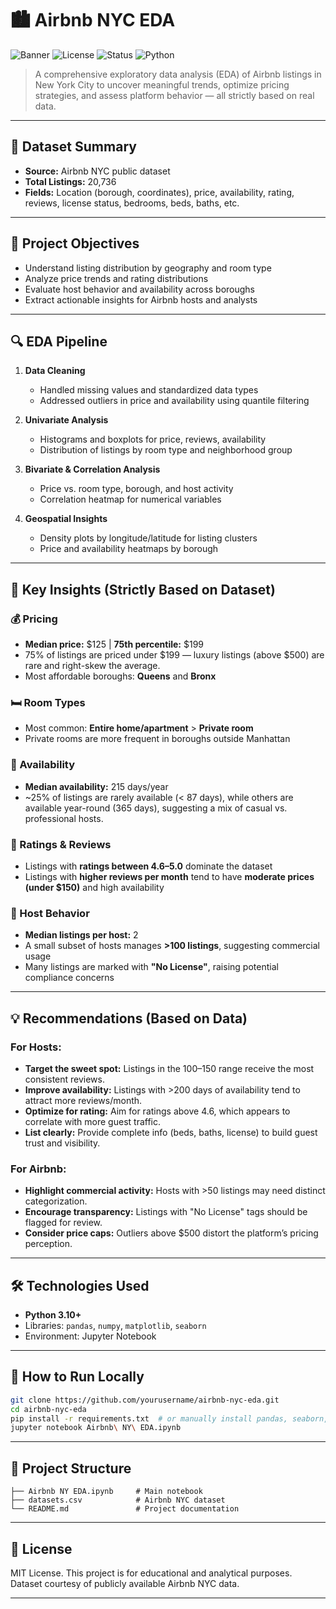
# 🏙️ Airbnb NYC EDA

![Banner](https://img.shields.io/badge/Project-Airbnb%20NYC%20EDA-blueviolet?style=for-the-badge)
![License](https://img.shields.io/badge/License-MIT-green?style=for-the-badge)
![Status](https://img.shields.io/badge/Status-Completed-brightgreen?style=for-the-badge)
![Python](https://img.shields.io/badge/Python-3.10+-blue?style=for-the-badge)

> A comprehensive exploratory data analysis (EDA) of Airbnb listings in New York City to uncover meaningful trends, optimize pricing strategies, and assess platform behavior — all strictly based on real data.

---

## 📂 Dataset Summary

- **Source:** Airbnb NYC public dataset
- **Total Listings:** 20,736
- **Fields:** Location (borough, coordinates), price, availability, rating, reviews, license status, bedrooms, beds, baths, etc.

---

## 🎯 Project Objectives

- Understand listing distribution by geography and room type  
- Analyze price trends and rating distributions  
- Evaluate host behavior and availability across boroughs  
- Extract actionable insights for Airbnb hosts and analysts  

---

## 🔍 EDA Pipeline

1. **Data Cleaning**
   - Handled missing values and standardized data types
   - Addressed outliers in price and availability using quantile filtering

2. **Univariate Analysis**
   - Histograms and boxplots for price, reviews, availability
   - Distribution of listings by room type and neighborhood group

3. **Bivariate & Correlation Analysis**
   - Price vs. room type, borough, and host activity
   - Correlation heatmap for numerical variables

4. **Geospatial Insights**
   - Density plots by longitude/latitude for listing clusters
   - Price and availability heatmaps by borough

---

## 📌 Key Insights (Strictly Based on Dataset)

### 💰 Pricing
- **Median price:** $125 | **75th percentile:** $199  
- 75% of listings are priced under $199 — luxury listings (above $500) are rare and right-skew the average.
- Most affordable boroughs: **Queens** and **Bronx**

### 🛏️ Room Types
- Most common: **Entire home/apartment** > **Private room**
- Private rooms are more frequent in boroughs outside Manhattan

### 📅 Availability
- **Median availability:** 215 days/year
- ~25% of listings are rarely available (< 87 days), while others are available year-round (365 days), suggesting a mix of casual vs. professional hosts.

### 🌟 Ratings & Reviews
- Listings with **ratings between 4.6–5.0** dominate the dataset
- Listings with **higher reviews per month** tend to have **moderate prices (under $150)** and high availability

### 👥 Host Behavior
- **Median listings per host:** 2  
- A small subset of hosts manages **>100 listings**, suggesting commercial usage
- Many listings are marked with **"No License"**, raising potential compliance concerns

---

## 💡 Recommendations (Based on Data)

### For Hosts:
- **Target the sweet spot:** Listings in the $100–$150 range receive the most consistent reviews.
- **Improve availability:** Listings with >200 days of availability tend to attract more reviews/month.
- **Optimize for rating:** Aim for ratings above 4.6, which appears to correlate with more guest traffic.
- **List clearly:** Provide complete info (beds, baths, license) to build guest trust and visibility.

### For Airbnb:
- **Highlight commercial activity:** Hosts with >50 listings may need distinct categorization.
- **Encourage transparency:** Listings with "No License" tags should be flagged for review.
- **Consider price caps:** Outliers above $500 distort the platform’s pricing perception.

---

## 🛠️ Technologies Used

- **Python 3.10+**
- Libraries: `pandas`, `numpy`, `matplotlib`, `seaborn`
- Environment: Jupyter Notebook

---

## 🚀 How to Run Locally

```bash
git clone https://github.com/yourusername/airbnb-nyc-eda.git
cd airbnb-nyc-eda
pip install -r requirements.txt  # or manually install pandas, seaborn, etc.
jupyter notebook Airbnb\ NY\ EDA.ipynb
```

---

## 📁 Project Structure

```
├── Airbnb NY EDA.ipynb     # Main notebook
├── datasets.csv            # Airbnb NYC dataset
└── README.md               # Project documentation
```

---

## 📎 License

MIT License. This project is for educational and analytical purposes. Dataset courtesy of publicly available Airbnb NYC data.

---
